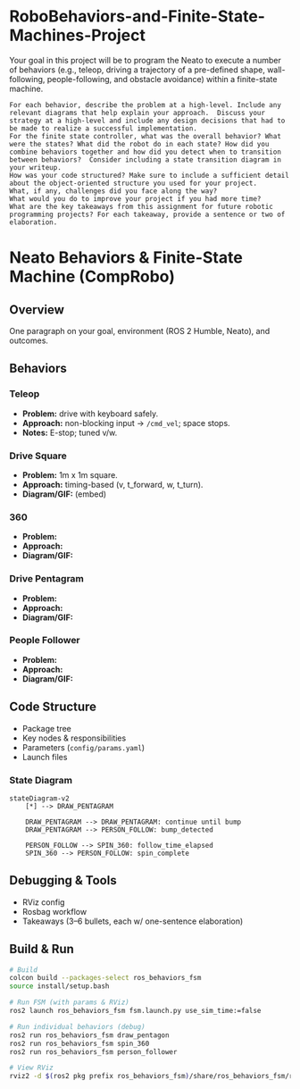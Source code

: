 # RoboBehaviors-and-Finite-State-Machines-Project

Your goal in this project will be to program the Neato to execute a number of
behaviors (e.g., teleop, driving a trajectory of a pre-defined shape,
wall-following, people-following, and obstacle avoidance) within a finite-state
machine.

    For each behavior, describe the problem at a high-level. Include any relevant diagrams that help explain your approach.  Discuss your strategy at a high-level and include any design decisions that had to be made to realize a successful implementation.
    For the finite state controller, what was the overall behavior? What were the states? What did the robot do in each state? How did you combine behaviors together and how did you detect when to transition between behaviors?  Consider including a state transition diagram in your writeup.
    How was your code structured? Make sure to include a sufficient detail about the object-oriented structure you used for your project.
    What, if any, challenges did you face along the way?
    What would you do to improve your project if you had more time?
    What are the key takeaways from this assignment for future robotic programming projects? For each takeaway, provide a sentence or two of elaboration.

# Neato Behaviors & Finite-State Machine (CompRobo)

## Overview

One paragraph on your goal, environment (ROS 2 Humble, Neato), and outcomes.

## Behaviors

### Teleop

- **Problem:** drive with keyboard safely.
- **Approach:** non-blocking input → `/cmd_vel`; space stops.
- **Notes:** E-stop; tuned v/w.

### Drive Square

- **Problem:** 1m x 1m square.
- **Approach:** timing-based (v, t_forward, w, t_turn).
- **Diagram/GIF:** (embed)

### 360

- **Problem:**
- **Approach:**
- **Diagram/GIF:**

### Drive Pentagram

- **Problem:**
- **Approach:**
- **Diagram/GIF:**

### People Follower

- **Problem:**
- **Approach:**
- **Diagram/GIF:**

## Code Structure

- Package tree
- Key nodes & responsibilities
- Parameters (`config/params.yaml`)
- Launch files

### State Diagram
```mermaid
stateDiagram-v2
    [*] --> DRAW_PENTAGRAM

    DRAW_PENTAGRAM --> DRAW_PENTAGRAM: continue until bump
    DRAW_PENTAGRAM --> PERSON_FOLLOW: bump_detected

    PERSON_FOLLOW --> SPIN_360: follow_time_elapsed
    SPIN_360 --> PERSON_FOLLOW: spin_complete
```

## Debugging & Tools

- RViz config
- Rosbag workflow
- Takeaways (3–6 bullets, each w/ one-sentence elaboration)

## Build & Run

```bash
# Build
colcon build --packages-select ros_behaviors_fsm
source install/setup.bash

# Run FSM (with params & RViz)
ros2 launch ros_behaviors_fsm fsm.launch.py use_sim_time:=false

# Run individual behaviors (debug)
ros2 run ros_behaviors_fsm draw_pentagon
ros2 run ros_behaviors_fsm spin_360
ros2 run ros_behaviors_fsm person_follower

# View RViz
rviz2 -d $(ros2 pkg prefix ros_behaviors_fsm)/share/ros_behaviors_fsm/rviz/default.rviz


